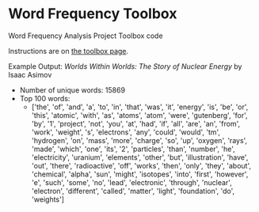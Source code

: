 # Word Frequency Toolbox

Word Frequency Analysis Project Toolbox code

Instructions are on [the toolbox page](https://sd2020spring.github.io/toolboxes/word-frequency-analysis).

Example Output:
_Worlds Within Worlds: The Story of Nuclear Energy_ by Isaac Asimov  
* Number of unique words: 15869  
* Top 100 words: 
    * ['the', 'of', 'and', 'a', 'to', 'in', 'that', 'was', 'it', 'energy', 'is', 'be', 'or', 'this', 'atomic', 'with', 'as', 'atoms', 'atom', 'were', 'gutenberg', 'for', 'by', '1', 'project', 'not', 'you', 'at', 'had', 'if', 'all', 'are', 'an', 'from', 'work', 'weight', 's', 'electrons', 'any', 'could', 'would', 'tm', 'hydrogen', 'on', 'mass', 'more', 'charge', 'so', 'up', 'oxygen', 'rays', 'made', 'which', 'one', 'its', '2', 'particles', 'than', 'number', 'he', 'electricity', 'uranium', 'elements', 'other', 'but', 'illustration', 'have', 'out', 'there', 'radioactive', 'off', 'works', 'then', 'only', 'they', 'about', 'chemical', 'alpha', 'sun', 'might', 'isotopes', 'into', 'first', 'however', 'e', 'such', 'some', 'no', 'lead', 'electronic', 'through', 'nuclear', 'electron', 'different', 'called', 'matter', 'light', 'foundation', 'do', 'weights'] 
